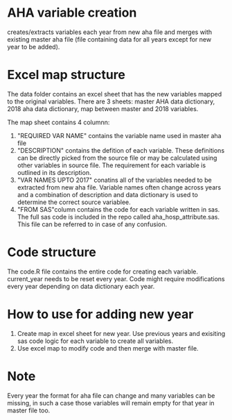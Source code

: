 # AHA variable creation
creates/extracts variables each year from new aha file and merges with existing master aha file (file containing data for all years except for new year to be added).

# Excel map structure
The data folder contains an excel sheet that has the new variables mapped to the original variables. 
There are 3 sheets: master AHA data dictionary, 2018 aha data dictionary, map between master and 2018 variables.
    
The map sheet contains 4 columnn:
1. "REQUIRED VAR NAME" contains the variable name used in master aha file
2. "DESCRIPTION" contains the defition of each variable. These definitions can be directly picked from the source file or may be calculated using other variables in source file. The requirement for each variable is outlined in its description.
3. "VAR NAMES UPTO 2017" conatins all of the variables needed to be extracted from new aha file. Variable names often change across years and a combination of description and data dictionary is used to determine the correct source variablee.
4. "FROM SAS"column contains the code for each variable written in sas. The full sas code is included in the repo called aha_hosp_attribute.sas. This file can be referred to in case of any confusion. 

# Code structure
The code.R file contains the entire code for creating each variable. current_year needs to be reset every year. Code might require modifications every year depending on data dictionary each year.

# How to use for adding new year
1. Create map in excel sheet for new year. Use previous years and exisiting sas code logic for each variable to create all variables.
2. Use excel map to modify code and then merge with master file.

# Note
Every year the format for aha file can change and many variables can be missing, in such a case those variables will remain empty for that year in master file too.



    

